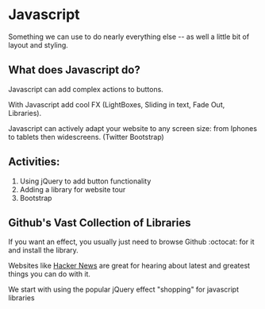 # Javascript

Something we can use to do nearly everything else -- as well a little bit of layout and styling.

## What does Javascript do?

Javascript can add complex actions to buttons. 

With Javascript add cool FX (LightBoxes, Sliding in text, Fade Out, Libraries).

Javascript can actively adapt your website to any screen size: from Iphones to tablets then widescreens. (Twitter Bootstrap)



## Activities:


1. Using jQuery to add button functionality
2. Adding a library for website tour
3. Bootstrap



## Github's Vast Collection of Libraries

If you want an effect, you usually just need to browse Github :octocat: for it and install the library.

Websites like [Hacker News](https://news.ycombinator.com) are great for hearing about latest and greatest things you can do with it.


We start with using the popular jQuery effect "shopping" for javascript libraries
